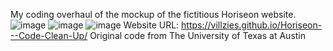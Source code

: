 My coding overhaul of the mockup of the fictitious Horiseon website. 
![image](https://github.com/Villzies/Horiseon---Code-Clean-Up/assets/135443479/9d678b3b-3e18-472e-bf5f-84739a7c94a0)
![image](https://github.com/Villzies/Horiseon---Code-Clean-Up/assets/135443479/27c5c2d9-21a8-4ae9-8ab8-0cc492b3dc53)
![image](https://github.com/Villzies/Horiseon---Code-Clean-Up/assets/135443479/9189eda9-0bed-42e7-8363-fea012cdc81a)
Website URL: https://villzies.github.io/Horiseon---Code-Clean-Up/
Original code from The University of Texas at Austin